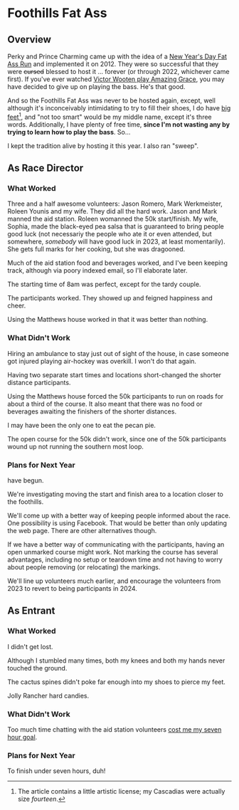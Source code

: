 # Foothills Fat Ass
## Overview
Perky and Prince Charming came up with the idea of a [New Year's Day
Fat Ass Run](https://newmexicofa50k.wordpress.com/foothills-50k/) and
implemented it on 2012.  They were so successful that they were
~~cursed~~ blessed to host it &hellip; forever (or through 2022,
whichever came first).  If you've ever watched [Victor Wooten play
Amazing Grace](https://www.youtube.com/watch?v=PA-ZKDOoBnk), you may
have decided to give up on playing the bass.  He's that good.

And so the Foothills Fat Ass was never to be hosted again, except,
well although it's inconceivably intimidating to try to fill their
shoes, I do have [big
feet](https://www.outsideonline.com/health/running/trail-white-horse/)[^1],
and "not too smart" would be my middle name, except it's three
words. Additionally, I have plenty of free time, **since I'm not wasting
any by trying to learn how to play the bass**. So&hellip;

I kept the tradition alive by hosting it this year.  I also ran "sweep".

## As Race Director
### What Worked

Three and a half awesome volunteers: Jason Romero, Mark Werkmeister,
Roleen Younis and my wife.  They did all the hard work.  Jason and
Mark manned the aid station. Roleen womanned the 50k start/finish.  My
wife, Sophia, made the black-eyed pea salsa that is guaranteed to
bring people good luck (not necessariy the people who ate it or even
attended, but somewhere, _somebody_ will have good luck in 2023, at
least momentarily). She gets full marks for her cooking, but she was
dragooned.

Much of the aid station food and beverages worked, and I've been keeping
track, although via poory indexed email, so I'll elaborate later.

The starting time of 8am was perfect, except for the tardy couple.

The participants worked.  They showed up and feigned happiness and cheer.

Using the Matthews house worked in that it was better than nothing.

### What Didn't Work

Hiring an ambulance to stay just out of sight of the house, in case someone
got injured playing air-hockey was overkill.  I won't do that again.

Having two separate start times and locations short-changed the shorter
distance participants.

Using the Matthews house forced the 50k participants to run on roads
for about a third of the course.  It also meant that there was no food
or beverages awaiting the finishers of the shorter distances.

I may have been the only one to eat the pecan pie.

The open course for the 50k didn't work, since one of the 50k participants
wound up not running the southern most loop.

### Plans for Next Year

have begun.

We're investigating moving the start and finish area to a location
closer to the foothills.

We'll come up with a better way of keeping people informed about the
race.  One possibility is using Facebook.  That would be better than
only updating the web page.  There are other alternatives though.

If we have a better way of communicating with the participants, having an
open unmarked course might work.  Not marking the course has several
advantages, including no setup or teardown time and not having to worry
about people removing (or relocating) the markings.

We'll line up volunteers much earlier, and encourage the volunteers from
2023 to revert to being participants in 2024.

## As Entrant
### What Worked
I didn't get lost.

Although I stumbled many times, both my knees and both my hands never touched
the ground.

The cactus spines didn't poke far enough into my shoes to pierce my feet.

Jolly Rancher hard candies.

### What Didn't Work

Too much time chatting with the aid station volunteers [cost
me my seven hour goal](https://www.webscorer.com/racedetails?raceid=301303&did=361843).

### Plans for Next Year

To finish under seven hours, duh!

[^1]: The article contains a little artistic license; my Cascadias were actually size _fourteen_.
